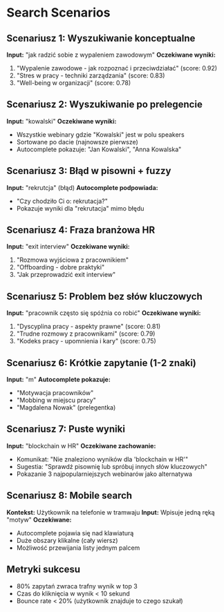 # Search Scenarios

## Scenariusz 1: Wyszukiwanie konceptualne
**Input:** "jak radzić sobie z wypaleniem zawodowym"
**Oczekiwane wyniki:**
1. "Wypalenie zawodowe - jak rozpoznać i przeciwdziałać" (score: 0.92)
2. "Stres w pracy - techniki zarządzania" (score: 0.83)
3. "Well-being w organizacji" (score: 0.78)

## Scenariusz 2: Wyszukiwanie po prelegencie
**Input:** "kowalski"
**Oczekiwane wyniki:**
- Wszystkie webinary gdzie "Kowalski" jest w polu speakers
- Sortowane po dacie (najnowsze pierwsze)
- Autocomplete pokazuje: "Jan Kowalski", "Anna Kowalska"

## Scenariusz 3: Błąd w pisowni + fuzzy
**Input:** "rekrutcja" (błąd)
**Autocomplete podpowiada:** 
- "Czy chodziło Ci o: rekrutacja?"
- Pokazuje wyniki dla "rekrutacja" mimo błędu

## Scenariusz 4: Fraza branżowa HR
**Input:** "exit interview"
**Oczekiwane wyniki:**
1. "Rozmowa wyjściowa z pracownikiem"
2. "Offboarding - dobre praktyki"
3. "Jak przeprowadzić exit interview"

## Scenariusz 5: Problem bez słów kluczowych
**Input:** "pracownik często się spóźnia co robić"
**Oczekiwane wyniki:**
1. "Dyscyplina pracy - aspekty prawne" (score: 0.81)
2. "Trudne rozmowy z pracownikami" (score: 0.79)
3. "Kodeks pracy - upomnienia i kary" (score: 0.75)

## Scenariusz 6: Krótkie zapytanie (1-2 znaki)
**Input:** "m"
**Autocomplete pokazuje:**
- "Motywacja pracowników"
- "Mobbing w miejscu pracy"
- "Magdalena Nowak" (prelegentka)

## Scenariusz 7: Puste wyniki
**Input:** "blockchain w HR"
**Oczekiwane zachowanie:**
- Komunikat: "Nie znaleziono wyników dla 'blockchain w HR'"
- Sugestia: "Sprawdź pisownię lub spróbuj innych słów kluczowych"
- Pokazanie 3 najpopularniejszych webinarów jako alternatywa

## Scenariusz 8: Mobile search
**Kontekst:** Użytkownik na telefonie w tramwaju
**Input:** Wpisuje jedną ręką "motyw"
**Oczekiwane:**
- Autocomplete pojawia się nad klawiaturą
- Duże obszary klikalne (cały wiersz)
- Możliwość przewijania listy jednym palcem

## Metryki sukcesu
- 80% zapytań zwraca trafny wynik w top 3
- Czas do kliknięcia w wynik < 10 sekund
- Bounce rate < 20% (użytkownik znajduje to czego szukał)
